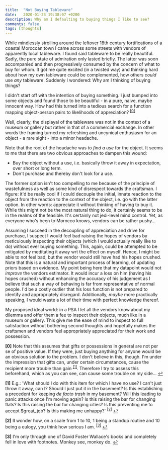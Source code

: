 ```yaml
---
title:  "Not Buying Tableware"
date:   2020-01-23 19:38:07 +0200
description: Why am I defaulting to buying things I like to see?
comments: false
tags: [thoughts]
---
```

While mindlessly strolling around the leftover 18th century fortifications of a coastal Moroccan town I came across some streets with vendors of apparently local tableware. I found said tableware to be really beautiful. Sadly, the pure state of admiration only lasted briefly. The latter was soon accompanied and then progressively consumed by the concern of what to buy for whom. It got me quite excited (in a twisted way) and thinking hard about how my own tableware could be complemented, how others _could_ use _any_ tableware. Suddenly I wondered: Why am I thinking of buying things?

I didn't start off with the intention of buying something. I just bumped into some objects and found those to be beautiful - in a pure, naive, maybe innocent way. How had this turned into a tedious search for a function mapping object-person pairs to likelihoods of appreciation? <sup id="a0">[[0]](#f0)</sup>

Well, clearly, the displayal of the tableware was not in the context of a museum or gallery but rather in that of a commercial exchange. In other words the framing turned my refreshing and uncynical enthusiasm for an object - a rare sight - into a minor headache.

Note that the root of the headache was to _find a use_ for the object. It seems to me that there are two obvious approaches to dampen this wound:
- Buy the object without a use, i.e. basically throw it away in expectation, over short or long term.
- Don't purchase and thereby don't look for a use.

The former option isn't too compelling to me because of the principle of wastefulness as well as some kind of disrespect towards the craftsman. I figure: it'd be really cool if I could decouple the initial, innate reaction to the object from the reaction to the context of the object, i.e. go with the latter option. In other words: appreciate it without thinking of having to buy it. While this might not be the most natural thing to do, it certainly seems to be in the realms of the feasible. It's certainly not jedi-level mind control. Yet, as everyone who's been to Morocco knows, vendors can be rather pushy...

Assuming I succeed in the decoupling of appreciation and drive for purchase, I suspect I would feel bad raising the hopes of vendors by meticulously inspecting their objects (which I would actually really like to do) without ever buying something. This, again, could be attempted to be mitigated by meditating it away wrt the effect on myself. Hence, I might be able to not feel bad, but the vendor would still have had his hopes crushed. Note that this is a natural and important process of learning, of updating priors based on evidence. My point being here that my datapoint would not _improve_ the vendors estimator. It would incur a loss on him (having his hopes crushed) without enhancing the accuracy of his judgement as I believe that such a way of behaving is far from representative of normal people. I'd be a  costly outlier that his loss function is not prepared to identify and appropriately disregard. Additionally, _maybe_ more practically speaking, I would waste a lot of their time with perfect knowledge thereof.

My proposed ideal world: in a PSA I let all the vendors know about my dilemma and offer them a fee to inspect their objects, much like in a museum or gallery. This give me the ease of mind to inspect to full satisfaction without bothering second thoughts and hopefully makes the craftsmen and vendors feel appropriately appreciated for their work and possession.

<b id="f0">[0]</b> Note that this assumes that gifts or possessions in general are not per se of positive value. If they were, just buying anything for anyone would be an obvious solution to the problem. I don't believe in this, though. I'm under the impression that gifts can, under certain circumstances, cause the recipient more trouble than gain <sup id="a1">[[1]](#f1)</sup>. Therefore I try to assess this beforehand, which as you can see, can cause some trouble on my side... [↩](#a0)

<b id="f1">[1]</b> E.g.: 'What should I do with this item for which I have no use? I can't just throw it away, can I? Should I just put it in the basement? Is this establishing a precedent for keeping _de facto trash_ in my basement? Will this leading to panic attacks once I'm moving again? Is this raising the bar for changing flats? Is this raising the bar for changing cities? Is this preventing me to accept $great_job? Is this making me unhappy?' <sup id="a2">[[2]](#f2)</sup> [↩](#a1)

<b id="f2">[2]</b> II wonder how, on a scale from 1 to 10, 1 being a standup routine and 10 being a eulogy, you think how serious I am. <sup id="a3">[[3]](#a3)</sup> [↩](#a2)

<b id="f3">[3]</b> I'm only through one of David Foster Wallace's books and completely fell in love with footnotes. Monkey see, monkey do. [↩](#a3)


